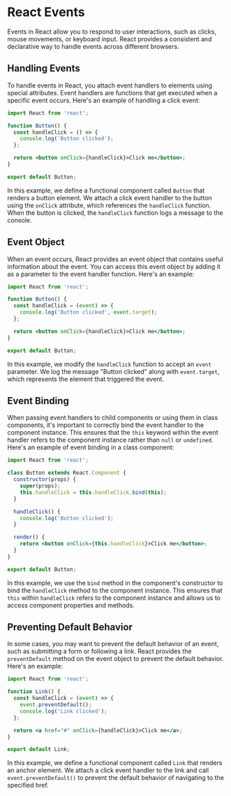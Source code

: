 # React Events

Events in React allow you to respond to user interactions, such as clicks, mouse movements, or keyboard input. React provides a consistent and declarative way to handle events across different browsers.

## Handling Events

To handle events in React, you attach event handlers to elements using special attributes. Event handlers are functions that get executed when a specific event occurs. Here's an example of handling a click event:

```jsx
import React from 'react';

function Button() {
  const handleClick = () => {
    console.log('Button clicked');
  };

  return <button onClick={handleClick}>Click me</button>;
}

export default Button;
```

In this example, we define a functional component called `Button` that renders a button element. We attach a click event handler to the button using the `onClick` attribute, which references the `handleClick` function. When the button is clicked, the `handleClick` function logs a message to the console.

## Event Object

When an event occurs, React provides an event object that contains useful information about the event. You can access this event object by adding it as a parameter to the event handler function. Here's an example:

```jsx
import React from 'react';

function Button() {
  const handleClick = (event) => {
    console.log('Button clicked', event.target);
  };

  return <button onClick={handleClick}>Click me</button>;
}

export default Button;
```

In this example, we modify the `handleClick` function to accept an `event` parameter. We log the message "Button clicked" along with `event.target`, which represents the element that triggered the event.

## Event Binding

When passing event handlers to child components or using them in class components, it's important to correctly bind the event handler to the component instance. This ensures that the `this` keyword within the event handler refers to the component instance rather than `null` or `undefined`. Here's an example of event binding in a class component:

```jsx
import React from 'react';

class Button extends React.Component {
  constructor(props) {
    super(props);
    this.handleClick = this.handleClick.bind(this);
  }

  handleClick() {
    console.log('Button clicked');
  }

  render() {
    return <button onClick={this.handleClick}>Click me</button>;
  }
}

export default Button;
```

In this example, we use the `bind` method in the component's constructor to bind the `handleClick` method to the component instance. This ensures that `this` within `handleClick` refers to the component instance and allows us to access component properties and methods.

## Preventing Default Behavior

In some cases, you may want to prevent the default behavior of an event, such as submitting a form or following a link. React provides the `preventDefault` method on the event object to prevent the default behavior. Here's an example:

```jsx
import React from 'react';

function Link() {
  const handleClick = (event) => {
    event.preventDefault();
    console.log('Link clicked');
  };

  return <a href="#" onClick={handleClick}>Click me</a>;
}

export default Link;
```

In this example, we define a functional component called `Link` that renders an anchor element. We attach a click event handler to the link and call `event.preventDefault()` to prevent the default behavior of navigating to the specified href.


